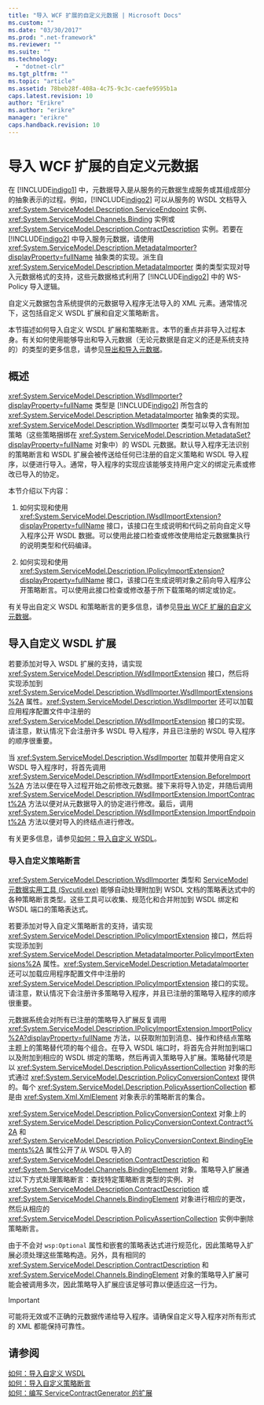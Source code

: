 ```yaml
---
title: "导入 WCF 扩展的自定义元数据 | Microsoft Docs"
ms.custom: ""
ms.date: "03/30/2017"
ms.prod: ".net-framework"
ms.reviewer: ""
ms.suite: ""
ms.technology: 
  - "dotnet-clr"
ms.tgt_pltfrm: ""
ms.topic: "article"
ms.assetid: 78beb28f-408a-4c75-9c3c-caefe9595b1a
caps.latest.revision: 10
author: "Erikre"
ms.author: "erikre"
manager: "erikre"
caps.handback.revision: 10
---
```

# 导入 WCF 扩展的自定义元数据
在 [!INCLUDE[indigo1](../../../../includes/indigo1-md.md)] 中，元数据导入是从服务的元数据生成服务或其组成部分的抽象表示的过程。例如，[!INCLUDE[indigo2](../../../../includes/indigo2-md.md)] 可以从服务的 WSDL 文档导入 <xref:System.ServiceModel.Description.ServiceEndpoint> 实例、<xref:System.ServiceModel.Channels.Binding> 实例或 <xref:System.ServiceModel.Description.ContractDescription> 实例。若要在 [!INCLUDE[indigo2](../../../../includes/indigo2-md.md)] 中导入服务元数据，请使用 <xref:System.ServiceModel.Description.MetadataImporter?displayProperty=fullName> 抽象类的实现。派生自 <xref:System.ServiceModel.Description.MetadataImporter> 类的类型实现对导入元数据格式的支持，这些元数据格式利用了 [!INCLUDE[indigo2](../../../../includes/indigo2-md.md)] 中的 WS\-Policy 导入逻辑。  
  
 自定义元数据包含系统提供的元数据导入程序无法导入的 XML 元素。通常情况下，这包括自定义 WSDL 扩展和自定义策略断言。  
  
 本节描述如何导入自定义 WSDL 扩展和策略断言。本节的重点并非导入过程本身。有关如何使用能够导出和导入元数据（无论元数据是自定义的还是系统支持的）的类型的更多信息，请参见[导出和导入元数据](../../../../docs/framework/wcf/feature-details/exporting-and-importing-metadata.md)。  
  
## 概述  
 <xref:System.ServiceModel.Description.WsdlImporter?displayProperty=fullName> 类型是 [!INCLUDE[indigo2](../../../../includes/indigo2-md.md)] 所包含的 <xref:System.ServiceModel.Description.MetadataImporter> 抽象类的实现。<xref:System.ServiceModel.Description.WsdlImporter> 类型可以导入含有附加策略（这些策略捆绑在 <xref:System.ServiceModel.Description.MetadataSet?displayProperty=fullName> 对象中）的 WSDL 元数据。默认导入程序无法识别的策略断言和 WSDL 扩展会被传送给任何已注册的自定义策略和 WSDL 导入程序，以便进行导入。通常，导入程序的实现应该能够支持用户定义的绑定元素或修改已导入的协定。  
  
 本节介绍以下内容：  
  
1.  如何实现和使用 <xref:System.ServiceModel.Description.IWsdlImportExtension?displayProperty=fullName> 接口，该接口在生成说明和代码之前向自定义导入程序公开 WSDL 数据。可以使用此接口检查或修改使用给定元数据集执行的说明类型和代码编译。  
  
2.  如何实现和使用 <xref:System.ServiceModel.Description.IPolicyImportExtension?displayProperty=fullName> 接口，该接口在生成说明对象之前向导入程序公开策略断言。可以使用此接口检查或修改基于所下载策略的绑定或协定。  
  
 有关导出自定义 WSDL 和策略断言的更多信息，请参见[导出 WCF 扩展的自定义元数据](../../../../docs/framework/wcf/extending/exporting-custom-metadata-for-a-wcf-extension.md)。  
  
## 导入自定义 WSDL 扩展  
 若要添加对导入 WSDL 扩展的支持，请实现 <xref:System.ServiceModel.Description.IWsdlImportExtension> 接口，然后将实现添加到 <xref:System.ServiceModel.Description.WsdlImporter.WsdlImportExtensions%2A> 属性。<xref:System.ServiceModel.Description.WsdlImporter> 还可以加载应用程序配置文件中注册的 <xref:System.ServiceModel.Description.IWsdlImportExtension> 接口的实现。请注意，默认情况下会注册许多 WSDL 导入程序，并且已注册的 WSDL 导入程序的顺序很重要。  
  
 当 <xref:System.ServiceModel.Description.WsdlImporter> 加载并使用自定义 WSDL 导入程序时，将首先调用 <xref:System.ServiceModel.Description.IWsdlImportExtension.BeforeImport%2A> 方法以便在导入过程开始之前修改元数据。接下来将导入协定，并随后调用 <xref:System.ServiceModel.Description.IWsdlImportExtension.ImportContract%2A> 方法以便对从元数据导入的协定进行修改。最后，调用<xref:System.ServiceModel.Description.IWsdlImportExtension.ImportEndpoint%2A> 方法以便对导入的终结点进行修改。  
  
 有关更多信息，请参见[如何：导入自定义 WSDL](../../../../docs/framework/wcf/extending/how-to-import-custom-wsdl.md)。  
  
### 导入自定义策略断言  
 <xref:System.ServiceModel.Description.WsdlImporter> 类型和 [ServiceModel 元数据实用工具 \(Svcutil.exe\)](../../../../docs/framework/wcf/servicemodel-metadata-utility-tool-svcutil-exe.md) 能够自动处理附加到 WSDL 文档的策略表达式中的各种策略断言类型。这些工具可以收集、规范化和合并附加到 WSDL 绑定和 WSDL 端口的策略表达式。  
  
 若要添加对导入自定义策略断言的支持，请实现 <xref:System.ServiceModel.Description.IPolicyImportExtension> 接口，然后将实现添加到 <xref:System.ServiceModel.Description.MetadataImporter.PolicyImportExtensions%2A> 属性。<xref:System.ServiceModel.Description.MetadataImporter> 还可以加载应用程序配置文件中注册的 <xref:System.ServiceModel.Description.IPolicyImportExtension> 接口的实现。请注意，默认情况下会注册许多策略导入程序，并且已注册的策略导入程序的顺序很重要。  
  
 元数据系统会对所有已注册的策略导入扩展反复调用 <xref:System.ServiceModel.Description.IPolicyImportExtension.ImportPolicy%2A?displayProperty=fullName> 方法，以获取附加到消息、操作和终结点策略主题上的策略替代项的每个组合。在导入 WSDL 端口时，将首先合并附加到端口以及附加到相应的 WSDL 绑定的策略，然后再调入策略导入扩展。策略替代项是以 <xref:System.ServiceModel.Description.PolicyAssertionCollection> 对象的形式通过 <xref:System.ServiceModel.Description.PolicyConversionContext> 提供的。每个 <xref:System.ServiceModel.Description.PolicyAssertionCollection> 都是由 <xref:System.Xml.XmlElement> 对象表示的策略断言的集合。  
  
 <xref:System.ServiceModel.Description.PolicyConversionContext> 对象上的 <xref:System.ServiceModel.Description.PolicyConversionContext.Contract%2A> 和 <xref:System.ServiceModel.Description.PolicyConversionContext.BindingElements%2A> 属性公开了从 WSDL 导入的 <xref:System.ServiceModel.Description.ContractDescription> 和 <xref:System.ServiceModel.Channels.BindingElement> 对象。策略导入扩展通过以下方式处理策略断言：查找特定策略断言类型的实例、对 <xref:System.ServiceModel.Description.ContractDescription> 或 <xref:System.ServiceModel.Channels.BindingElement> 对象进行相应的更改，然后从相应的 <xref:System.ServiceModel.Description.PolicyAssertionCollection> 实例中删除策略断言。  
  
 由于不会对 `wsp:Optional` 属性和嵌套的策略表达式进行规范化，因此策略导入扩展必须处理这些策略构造。另外，具有相同的 <xref:System.ServiceModel.Description.ContractDescription> 和 <xref:System.ServiceModel.Channels.BindingElement> 对象的策略导入扩展可能会被调用多次，因此策略导入扩展应该足够可靠以便适应这一行为。  
  
> [!IMPORTANT]
>  可能将无效或不正确的元数据传递给导入程序。请确保自定义导入程序对所有形式的 XML 都能保持可靠性。  
  
## 请参阅  
 [如何：导入自定义 WSDL](../../../../docs/framework/wcf/extending/how-to-import-custom-wsdl.md)   
 [如何：导入自定义策略断言](../../../../docs/framework/wcf/extending/how-to-import-custom-policy-assertions.md)   
 [如何：编写 ServiceContractGenerator 的扩展](../../../../docs/framework/wcf/extending/how-to-write-an-extension-for-the-servicecontractgenerator.md)